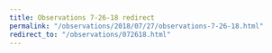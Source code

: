 ```yaml
---
title: Observations 7-26-18 redirect
permalink: "/observations/2018/07/27/observations-7-26-18.html"
redirect_to: "/observations/072618.html"
---
```


